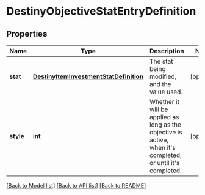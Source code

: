 # DestinyObjectiveStatEntryDefinition

## Properties
Name | Type | Description | Notes
------------ | ------------- | ------------- | -------------
**stat** | [**DestinyItemInvestmentStatDefinition**](DestinyItemInvestmentStatDefinition.md) | The stat being modified, and the value used. | [optional] 
**style** | **int** | Whether it will be applied as long as the objective is active, when it&#39;s completed, or until it&#39;s completed. | [optional] 

[[Back to Model list]](../README.md#documentation-for-models) [[Back to API list]](../README.md#documentation-for-api-endpoints) [[Back to README]](../README.md)


